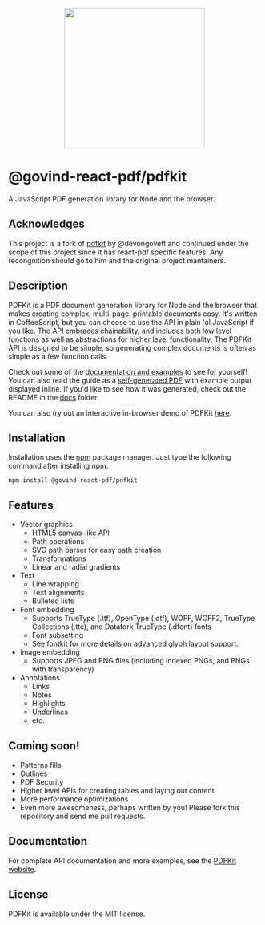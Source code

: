 <p align="center">
  <img src="https://user-images.githubusercontent.com/5600341/27505816-c8bc37aa-587f-11e7-9a86-08a2d081a8b9.png" height="280px">
</p>

# @govind-react-pdf/pdfkit

A JavaScript PDF generation library for Node and the browser.

## Acknowledges

This project is a fork of [pdfkit](https://github.com/foliojs/pdfkit) by @devongovett and continued under the scope of this project since it has react-pdf specific features. Any recongnition should go to him and the original project mantainers.

## Description

PDFKit is a PDF document generation library for Node and the browser that makes creating complex, multi-page, printable documents easy.
It's written in CoffeeScript, but you can choose to use the API in plain 'ol JavaScript if you like. The API embraces
chainability, and includes both low level functions as well as abstractions for higher level functionality. The PDFKit API
is designed to be simple, so generating complex documents is often as simple as a few function calls.

Check out some of the [documentation and examples](http://pdfkit.org/docs/getting_started.html) to see for yourself!
You can also read the guide as a [self-generated PDF](http://pdfkit.org/docs/guide.pdf) with example output displayed inline.
If you'd like to see how it was generated, check out the README in the [docs](https://github.com/devongovett/pdfkit/tree/master/docs)
folder.

You can also try out an interactive in-browser demo of PDFKit [here](http://pdfkit.org/demo/browser.html).

## Installation

Installation uses the [npm](http://npmjs.org/) package manager.  Just type the following command after installing npm.

    npm install @govind-react-pdf/pdfkit

## Features

* Vector graphics
  * HTML5 canvas-like API
  * Path operations
  * SVG path parser for easy path creation
  * Transformations
  * Linear and radial gradients
* Text
  * Line wrapping
  * Text alignments
  * Bulleted lists
* Font embedding
  * Supports TrueType (.ttf), OpenType (.otf), WOFF, WOFF2, TrueType Collections (.ttc), and Datafork TrueType (.dfont) fonts
  * Font subsetting
  * See [fontkit](http://github.com/devongovett/fontkit) for more details on advanced glyph layout support.
* Image embedding
  * Supports JPEG and PNG files (including indexed PNGs, and PNGs with transparency)
* Annotations
  * Links
  * Notes
  * Highlights
  * Underlines
  * etc.

## Coming soon!

* Patterns fills
* Outlines
* PDF Security
* Higher level APIs for creating tables and laying out content
* More performance optimizations
* Even more awesomeness, perhaps written by you! Please fork this repository and send me pull requests.

## Documentation

For complete API documentation and more examples, see the [PDFKit website](http://pdfkit.org/).

## License

PDFKit is available under the MIT license.
